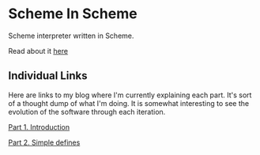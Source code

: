 # Scheme In Scheme
Scheme interpreter written in Scheme.

Read about it [here](http://codingninja.wordpress.com/category/programming/scheme/scheme-in-scheme/)

## Individual Links

Here are links to my blog where I'm currently explaining each part.  It's sort of a thought dump of what I'm doing.  It is somewhat interesting to see the evolution of the software through each iteration.

[Part 1. Introduction](http://codingninja.wordpress.com/2011/02/19/simple-scheme-part-1-introduction/)

[Part 2. Simple defines](http://codingninja.wordpress.com/2011/02/26/scheme-in-scheme-part-2-simple-defines/)